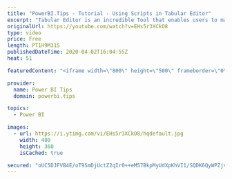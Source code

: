 ```yaml
---
title: "PowerBI.Tips - Tutorial - Using Scripts in Tabular Editor"
excerpt: "Tabular Editor is an incredible Tool that enables users to manipulate a Tabular Model at lighting speeds.  Daniel Otykier is the creator of Tabular Editor.  In this video Daniel will explain how to effectively use scripting to automate repetitive tasks.    Scripting is by far the most powerful part of"
originalUrl: https://youtube.com/watch?v=EHs5r3XCkO8
type: video
price: Free
length: PT1H9M31S
publishedDateTime: 2020-04-02T16:04:55Z
heat: 51

featuredContent: "<iframe width=\"800\" height=\"500\" frameborder=\"0\" src=\"https://www.youtube.com/embed/EHs5r3XCkO8\" allow=\"accelerometer; autoplay; encrypted-media; gyroscope; picture-in-picture\" allowfullscreen></iframe>"

provider:
  name: Power BI Tips
  domain: powerbi.tips

topics:
  - Power BI

images:
  - url: https://i.ytimg.com/vi/EHs5r3XCkO8/hqdefault.jpg
    width: 480
    height: 360
    isCached: true

secured: "oUC5DJFVB4E/oT9SmDjUctZ2qIr0++eM57BkpMyUdXpKhVI1/SQDK6QyWPZjvdiXvIBNAHf1AICtPahTrjQFKLUroPNAG6bwSbpivb7T81ihTeCHjeE6eVkf11me1vjM6pIEA5kmV+V2Yw7NedJ8mdoUu3Eqdx4mW0YL+Z1ggVDJqSyLzAuWLJ1OElN4lfhVUH/DmYbtB1Qjx6p1hfXqe1fYoPL4ha4oAygusyhWS3Es0o5RicYR0Vckwj75UqFVwcAydO78fad6fi+snsn7eaLrVPD3WRSwuZzrKP4a9Dd35+/l6NhLToRWPgVFeW6WRZblv4z91X+e3QRgk0vW1g9GXfTKKeM/3t3eFTIb4g05wbSt9J+zmwTyKMNNJ0SMM/08lorMtTVzTLEFxLxs0gkKfWtYc3GB7xT7XG8k6Wo=;fNEMGlS4nJYRBgXWhJzwcQ=="
---
```


